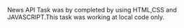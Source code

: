 News API Task was by completed by using HTML,CSS and JAVASCRIPT.This task was working at local code only.
